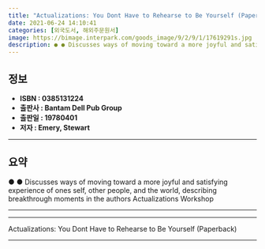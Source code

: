 ```yaml
---
title: "Actualizations: You Dont Have to Rehearse to Be Yourself (Paperback)"
date: 2021-06-24 14:10:41
categories: [외국도서, 해외주문원서]
image: https://bimage.interpark.com/goods_image/9/2/9/1/17619291s.jpg
description: ● ● Discusses ways of moving toward a more joyful and satisfying experience of ones self, other people, and the world, describing breakthrough moments in the
---
```


## **정보**

- **ISBN : 0385131224**
- **출판사 : Bantam Dell Pub Group**
- **출판일 : 19780401**
- **저자 : Emery, Stewart**

------



## **요약**

●  ●  Discusses ways of moving toward a more joyful and satisfying experience of ones self, other people, and the world, describing breakthrough moments in the authors Actualizations Workshop

------



------


Actualizations: You Dont Have to Rehearse to Be Yourself (Paperback) 

------


